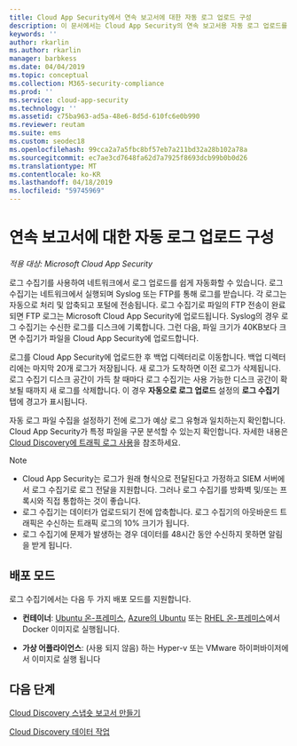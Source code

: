 ```yaml
---
title: Cloud App Security에서 연속 보고서에 대한 자동 로그 업로드 구성
description: 이 문서에서는 Cloud App Security의 연속 보고서용 자동 로그 업로드를 구성하는 프로세스에 대해 설명합니다.
keywords: ''
author: rkarlin
ms.author: rkarlin
manager: barbkess
ms.date: 04/04/2019
ms.topic: conceptual
ms.collection: M365-security-compliance
ms.prod: ''
ms.service: cloud-app-security
ms.technology: ''
ms.assetid: c75ba963-ad5a-48e6-8d5d-610fc6e0b990
ms.reviewer: reutam
ms.suite: ems
ms.custom: seodec18
ms.openlocfilehash: 99cca2a7a5fbc8bf57eb7a211bd32a28b102a78a
ms.sourcegitcommit: ec7ae3cd7648fa62d7a7925f8693dcb99b0b0d26
ms.translationtype: MT
ms.contentlocale: ko-KR
ms.lasthandoff: 04/18/2019
ms.locfileid: "59745969"
---
```

# <a name="configure-automatic-log-upload-for-continuous-reports"></a>연속 보고서에 대한 자동 로그 업로드 구성

*적용 대상: Microsoft Cloud App Security*

로그 수집기를 사용하여 네트워크에서 로그 업로드를 쉽게 자동화할 수 있습니다. 로그 수집기는 네트워크에서 실행되며 Syslog 또는 FTP를 통해 로그를 받습니다. 각 로그는 자동으로 처리 및 압축되고 포털에 전송됩니다. 로그 수집기로 파일의 FTP 전송이 완료되면 FTP 로그는 Microsoft Cloud App Security에 업로드됩니다. Syslog의 경우 로그 수집기는 수신한 로그를 디스크에 기록합니다. 그런 다음, 파일 크기가 40KB보다 크면 수집기가 파일을 Cloud App Security에 업로드합니다. 

로그를 Cloud App Security에 업로드한 후 백업 디렉터리로 이동합니다. 백업 디렉터리에는 마지막 20개 로그가 저장됩니다. 새 로그가 도착하면 이전 로그가 삭제됩니다. 로그 수집기 디스크 공간이 가득 찰 때마다 로그 수집기는 사용 가능한 디스크 공간이 확보될 때까지 새 로그를 삭제합니다. 이 경우 **자동으로 로그 업로드** 설정의 **로그 수집기** 탭에 경고가 표시됩니다.

자동 로그 파일 수집을 설정하기 전에 로그가 예상 로그 유형과 일치하는지 확인합니다. Cloud App Security가 특정 파일을 구문 분석할 수 있는지 확인합니다. 자세한 내용은 [Cloud Discovery에 트래픽 로그 사용](create-snapshot-cloud-discovery-reports.md#log-format)을 참조하세요.


> [!NOTE]
>-  Cloud App Security는 로그가 원래 형식으로 전달된다고 가정하고 SIEM 서버에서 로그 수집기로 로그 전달을 지원합니다. 그러나 로그 수집기를 방화벽 및/또는 프록시와 직접 통합하는 것이 좋습니다.
>- 로그 수집기는 데이터가 업로드되기 전에 압축합니다. 로그 수집기의 아웃바운드 트래픽은 수신하는 트래픽 로그의 10% 크기가 됩니다. 
>-  로그 수집기에 문제가 발생하는 경우 데이터를 48시간 동안 수신하지 못하면 알림을 받게 됩니다.
>

## <a name="deployment-modes"></a>배포 모드

로그 수집기에서는 다음 두 가지 배포 모드를 지원합니다.

-   **컨테이너**: [Ubuntu 온-프레미스](discovery-docker-ubuntu.md), [Azure의 Ubuntu](discovery-docker-ubuntu-azure.md) 또는 [RHEL 온-프레미스](discovery-docker-ubuntu.md)에서 Docker 이미지로 실행됩니다. 

-   **가상 어플라이언스**:  (사용 되지 않음) 하는 Hyper-v 또는 VMware 하이퍼바이저에서 이미지로 실행 됩니다




## <a name="next-steps"></a>다음 단계
 
[Cloud Discovery 스냅숏 보고서 만들기](create-snapshot-cloud-discovery-reports.md)

[Cloud Discovery 데이터 작업](working-with-cloud-discovery-data.md)


